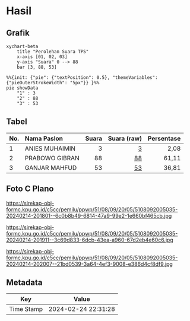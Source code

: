 # Hasil

## Grafik

```mermaid
xychart-beta
    title "Perolehan Suara TPS"
    x-axis [01, 02, 03]
    y-axis "Suara" 0 --> 88
    bar [3, 88, 53]
```

```mermaid
%%{init: {"pie": {"textPosition": 0.5}, "themeVariables": {"pieOuterStrokeWidth": "5px"}} }%%
pie showData
    "1" : 3
    "2" : 88
    "3" : 53
```

## Tabel

| No. | Nama Paslon    | Suara | Suara (raw) | Persentase |
|:--- |:-------------- | -----:| -----------:| ----------:|
| 1   | ANIES MUHAIMIN | 3     | [3][p-1]    | 2,08       |
| 2   | PRABOWO GIBRAN | 88    | [88][p-2]   | 61,11      |
| 3   | GANJAR MAHFUD  | 53    | [53][p-3]   | 36,81      |


[p-1]: https://github.com/gigit-pemilu/pemilu-2024-51-bali/blob/main/pilpres/hitung-suara/sub/51-bali/sub/08-buleleng/sub/09-tejakula/sub/2005-bondalem/sub/035-tps/sub/paslon-1.txt
[p-2]: https://github.com/gigit-pemilu/pemilu-2024-51-bali/blob/main/pilpres/hitung-suara/sub/51-bali/sub/08-buleleng/sub/09-tejakula/sub/2005-bondalem/sub/035-tps/sub/paslon-2.txt
[p-3]: https://github.com/gigit-pemilu/pemilu-2024-51-bali/blob/main/pilpres/hitung-suara/sub/51-bali/sub/08-buleleng/sub/09-tejakula/sub/2005-bondalem/sub/035-tps/sub/paslon-3.txt

## Foto C Plano

https://sirekap-obj-formc.kpu.go.id/c5cc/pemilu/ppwp/51/08/09/20/05/5108092005035-20240214-201801--6c0b8b49-6814-47a9-99e2-1e660bf465cb.jpg

https://sirekap-obj-formc.kpu.go.id/c5cc/pemilu/ppwp/51/08/09/20/05/5108092005035-20240214-201911--3c69d833-6dcb-43ea-a960-67d2eb4e60c6.jpg

https://sirekap-obj-formc.kpu.go.id/c5cc/pemilu/ppwp/51/08/09/20/05/5108092005035-20240214-202007--21bd0539-3a64-4ef3-9008-e386d4cf8df9.jpg


## Metadata

| Key        | Value               |
| ---------- | ------------------- |
| Time Stamp | 2024-02-24 22:31:28 |



